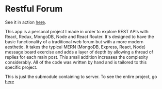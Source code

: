 # Restful Forum

See it in action [here](https://www.sunkenworld.com/restful-forum).

This app is a personal project I made in order to explore REST APIs with React, Redux, MongoDB, Node and React Router. It's designed to have the basic functionality of a traditional web forum but with a more modern aesthetic. It takes the typical MERN (MongoDB, Express, React, Node) message board exercise and adds a layer of depth by allowing a thread of replies for each main post. This small addition increases the complexity considerably. All of the code was written by hand and is tailored to this specific project.

This is just the submodule containing to server. To see the entire project, go [here](https://github.com/mackenziewritescode/restful-forum)
